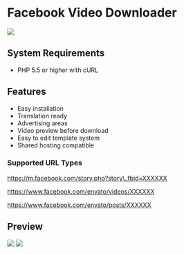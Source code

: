 Facebook Video Downloader
=========================

![](https://s3.envato.com/files/235670889/fb_dl_inline.jpg)

## System Requirements

*   PHP 5.5 or higher with cURL

## Features

*   Easy installation
*   Translation ready
*   Advertising areas
*   Video preview before download
*   Easy to edit template system
*   Shared hosting compatible

### Supported URL Types

https://m.facebook.com/story.php?story\_fbid=XXXXXX

https://www.facebook.com/envato/videos/XXXXXX

https://www.facebook.com/envato/posts/XXXXXX

## Preview

![](https://s3.envato.com/files/235670897/preview_01.PNG) ![](https://s3.envato.com/files/235670897/preview_02.PNG)

